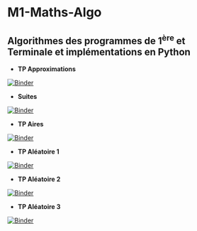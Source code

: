 # M1-Maths-Algo

## **Algorithmes des programmes de 1<sup>ère</sup> et Terminale et implémentations en  Python**

* **TP Approximations**

[![Binder](https://mybinder.org/badge_logo.svg)](https://mybinder.org/v2/gh/othoni-hub/NSI/HEAD?filepath=TP_Développement_conduit_par_les_tests.ipynb)

* **Suites**

[![Binder](https://mybinder.org/badge_logo.svg)](https://mybinder.org/v2/gh/othoni-hub/NSI/HEAD?filepath=TP_Développement_conduit_par_les_tests.ipynb)

* **TP Aires**

[![Binder](https://mybinder.org/badge_logo.svg)](https://mybinder.org/v2/gh/othoni-hub/NSI/HEAD?filepath=TP_Développement_conduit_par_les_tests.ipynb)

* **TP Aléatoire 1**

[![Binder](https://mybinder.org/badge_logo.svg)](https://mybinder.org/v2/gh/othoni-hub/NSI/HEAD?filepath=TP_Développement_conduit_par_les_tests.ipynb)

* **TP Aléatoire 2**

[![Binder](https://mybinder.org/badge_logo.svg)](https://mybinder.org/v2/gh/othoni-hub/NSI/HEAD?filepath=TP_Développement_conduit_par_les_tests.ipynb)

* **TP Aléatoire 3**

[![Binder](https://mybinder.org/badge_logo.svg)](https://mybinder.org/v2/gh/othoni-hub/NSI/HEAD?filepath=TP_Développement_conduit_par_les_tests.ipynb)
